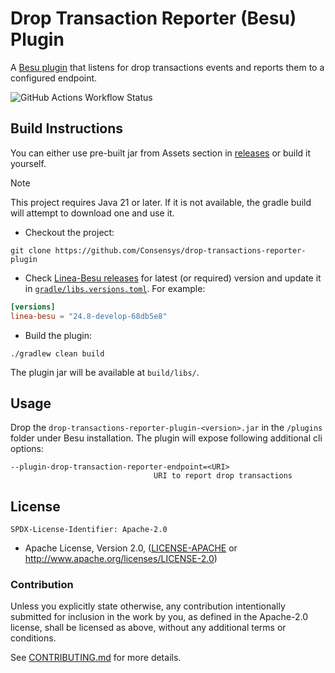 # Drop Transaction Reporter (Besu) Plugin

A [Besu plugin][1] that listens for drop transactions events and reports them to a configured endpoint.

![GitHub Actions Workflow Status](https://github.com/Consensys/drop-transactions-reporter-plugin/actions/workflows/ci.yml/badge.svg?branch=main)

## Build Instructions
You can either use pre-built jar from Assets section in [releases][2] or build it yourself.

> [!NOTE] 
> This project requires Java 21 or later. If it is not available, the gradle build will attempt to download one and use it.

- Checkout the project:
```shell
git clone https://github.com/Consensys/drop-transactions-reporter-plugin
```

- Check [Linea-Besu releases][3] for latest (or required) version and update it in [`gradle/libs.versions.toml`](gradle/libs.versions.toml). For example:

```toml
[versions]
linea-besu = "24.8-develop-68db5e8"
```

- Build the plugin:

```shell
./gradlew clean build
```

The plugin jar will be available at `build/libs/`.

## Usage

Drop the `drop-transactions-reporter-plugin-<version>.jar` in the `/plugins` folder under Besu installation.
The plugin will expose following additional cli options:
```shell
--plugin-drop-transaction-reporter-endpoint=<URI>
                                URI to report drop transactions
```

## License
`SPDX-License-Identifier: Apache-2.0`
- Apache License, Version 2.0, ([LICENSE-APACHE](LICENSE) or <http://www.apache.org/licenses/LICENSE-2.0>) 

### Contribution

Unless you explicitly state otherwise, any contribution intentionally submitted for inclusion in the work by you, as 
defined in the Apache-2.0 license, shall be licensed as above, without any additional terms or conditions.

See [CONTRIBUTING.md](CONTRIBUTING.md) for more details.

[1]: <https://besu.hyperledger.org/private-networks/reference/plugin-api-interfaces>
[2]: <https://github.com/Consensys/drop-transactions-reporter-plugin/releases>
[3]: <https://cloudsmith.io/~consensys/repos/linea-besu/packages/>